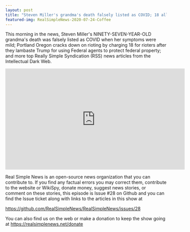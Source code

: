 ```yaml
---
layout: post
title: "Steven Miller's grandma's death falsely listed as COVID; 18 alleged Portland rioters charged."
featured-img: RealSimpleNews-2020-07-24-Coffee
---
```


This morning in the news, Steven Miller's NINETY-SEVEN-YEAR-OLD grandma's death was falsely listed as COVID when her symptoms were mild; Portland Oregon cracks down on rioting by charging 18 for rioters after they lambaste Trump for using Federal agents to protect federal property; and more top Really Simple Syndication (RSS) news articles from the Intellectual Dark Web.

<iframe width="560" height="315" src="https://www.youtube.com/embed/2J73atDP_Ls" frameborder="0" allow="accelerometer; autoplay; encrypted-media; gyroscope; picture-in-picture" allowfullscreen></iframe>

Real Simple News is an open-source news organization that you can contribute to. If you find any factual errors you may correct them, contribute to the website or WikiSpy, donate money, suggest news stories, or comment on these stories, this episode is Issue #28 on Github and you can find the Issue ticket along with links to the articles in this show at 

<https://github.com/RealSimpleNews/RealSimpleNews/issues/28>

You can also find us on the web or make a donation to keep the show going at <https://realsimplenews.net/donate>
